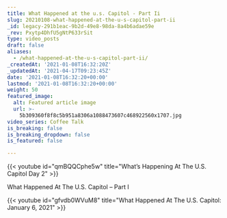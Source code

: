```yaml
---
title: What Happened at the u.s. Capitol - Part Ii
slug: 20210108-what-happened-at-the-u-s-capitol-part-ii
_id: legacy-291b1eac-9b2d-49e8-98da-8a4b6adae59e
_rev: Pxytp4DhfU5gNtP633rSit
type: video_posts
draft: false
aliases:
  - /what-happened-at-the-u-s-capitol-part-ii/
_createdAt: '2021-01-08T16:32:20Z'
_updatedAt: '2021-04-17T09:23:45Z'
date: '2021-01-08T16:32:20+00:00'
lastmod: '2021-01-08T16:32:20+00:00'
weight: 50
featured_image:
  alt: Featured article image
  url: >-
    5b309360f8f8c5b951a8306a1088473607c468922560x1707.jpg
video_series: Coffee Talk
is_breaking: false
is_breaking_dropdown: false
is_featured: false

---
```

{{< youtube id="qmBQQCphe5w" title="What’s Happening At The U.S. Capitol Day 2" >}}

What Happened At The U.S. Capitol – Part I

{{< youtube id="gfvdb0WVuM8" title="What Happened At The U.S. Capitol: January 6, 2021" >}}
